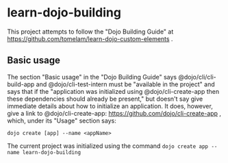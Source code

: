 # learn-dojo-building

This project attempts to follow the "Dojo Building Guide" at https://github.com/tomelam/learn-dojo-custom-elements .

## Basic usage

The section "Basic usage" in the "Dojo Building Guide" says
@dojo/cli/cli-build-app and @dojo/cli-test-intern must be "available in the
project" and says that if the  "application was initialized using
@dojo/cli-create-app then these dependencies should already be present,"
but doesn't say give immediate details about how to initialize an application.
It does, however, give a link to @dojo/cli-create-app:
https://github.com/dojo/cli-create-app , which, under its "Usage" section says:
```npm install -g @dojo/cli-create-app
dojo create [app] --name <appName>
```
The current project was initialized using the command
`dojo create app --name learn-dojo-building`
